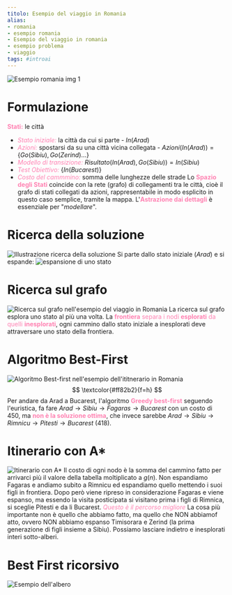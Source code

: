 ```yaml
---
titolo: Esempio del viaggio in Romania
alias:
- romania
- esempio romania
- Esempio del viaggio in romania
- esempio problema
- viaggio
tags: #introai
---
```

![Esempio romania img 1](IntroAI/assets/romEx/romEx1.png)
# Formulazione
<span style="color:#ff82b2"><b>Stati:</b></span> le città
- <span style="color:#ff82b2"><i>Stato iniziale:</i></span> la città da cui si parte - $In(Arad)$
- <span style="color:#ff82b2"><i>Azioni:</i></span> spostarsi da su una città vicina collegata - $Azioni(In(Arad)) = \{Go(Sibiu), Go(Zerind) ...\}$
- <span style="color:#ff82b2"><i>Modello di transizione:</i></span> $Risultato(In(Arad), Go(Sibiu))=In(Sibiu)$
- <span style="color:#ff82b2"><i>Test Obiettivo:</i></span> $\{In(Bucarest)\}$
- <span style="color:#ff82b2"><i>Costo del cammmino:</i></span> somma delle lunghezze delle strade
Lo <span style="color:#ff82b2"><b>Spazio degli Stati</b></span> coincide con la rete (grafo) di collegamenti tra le città, cioè il grafo di stati collegati da azioni, rappresentabile in modo esplicito in questo caso semplice, tramite la mappa.
L'<span style="color:#ff82b2"><b>Astrazione dai dettagli</b></span> è essenziale per "<i>modellare</i>".
# Ricerca della soluzione
![Illustrazione ricerca della soluzione](IntroAI/assets/romEx/romEx2-ricercaSoluzione.png)
Si parte dallo stato iniziale ($Arad$) e si espande:
![espansione di uno stato](IntroAI/assets/romEx/romEx3-espansione.png)
# Ricerca sul grafo
![Ricerca sul grafo nell'esempio del viaggio in Romania](IntroAI/assets/romEx/romEx4-ricercaSulGrafo.png)
La ricerca sul grafo esplora uno stato al più una volta.
La <span style="color:#ff82b2"><b>frontiera</b> separa i nodi <b>esplorati</b> da quelli <b>inesplorati</b></span>, ogni cammino dallo stato iniziale a inesplorati deve attraversare uno stato della frontiera.
# Algoritmo Best-First
![Algoritmo Best-first nell'esempio dell'ititnerario in Romania](IntroAI/assets/romEx/romEx5-bestFirst.png)
$$
\textcolor{#ff82b2}{f=h}
$$
Per andare da Arad a Bucarest, l'algoritmo <span style="color:#ff82b2"><b>Greedy best-first</b></span> seguendo l'euristica, fa fare $Arad\to Sibiu\to Fagaras\to Bucarest$ con un costo di $450$, ma <span style="color:#ff82b2"><b>non è la soluzione ottima</b></span>, che invece sarebbe $Arad\to Sibiu\to Rimnicu\to Pitesti\to Bucarest$ ($418$).
# Itinerario con A*
![Itinerario con A*](IntroAI/assets/romEx/romEx6-Astar.png)
Il costo di ogni nodo è la somma del cammino fatto per arrivarci più il valore della tabella moltiplicato a $g(n)$. 
Non espandiamo Fagaras e andiamo subito a Rimnicu ed espandiamo quello mettendo i suoi figli in frontiera. Dopo però viene ripreso in considerazione Fagaras e viene espanso, ma essendo la visita posticipata si visitano prima i figli di Rimnica, si sceglie Pitesti e da li Bucarest. <span style="color:#ff82b2"><i>Questo è il percorso migliore</i></span>
La cosa più importante non è quello che abbiamo fatto, ma quello che NON abbiamof atto, ovvero NON abbiamo espanso Timisorara e Zerind (la prima generazione di figli insieme a Sibiu). Possiamo lasciare indietro e inesplorati interi sotto-alberi.
# Best First ricorsivo
![Esempio dell'albero](IntroAI/assets/romEx/romEx7-rbfs.png)